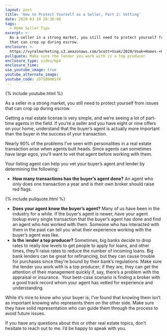 ```yaml
---
layout: post
title: 'How to Protect Yourself as a Seller, Part 2: Vetting'
date: 2020-03-19 20:36:08
tags:
  - Home Seller Tips
excerpt: >-
  As a seller in a strong market, you still need to protect yourself from issues
  that can crop up during escrow.
enclosure: >-
  https://vyralmarketing.s3.amazonaws.com/Scott+Voak/2020/Voak+Homes-+How+to+Protect+Yourself+as+a+Seller-+Vetting.mp4
pullquote: Make sure the lender you work with is a top producer
enclosure_type: video/mp4
enclosure_time:
use_youtube_image: true
youtube_alternate_image:
youtube_code: zD7S80mmS74
---
```


{% include youtube.html %}

As a seller in a strong market, you still need to protect yourself from issues that can crop up during escrow.

Getting a real estate license is very simple, and we’re seeing a lot of part-time agents in the field. If you’re a seller and you have eight or nine offers on your home, understand that the buyer’s agent is actually more important than the buyer in the success of your transaction.

Nearly 90% of the problems I’ve seen with personalities in a real estate transaction arise when agents butt heads. Since agents can sometimes have large egos, you’ll want to vet that agent before working with them.

Your listing agent can help you vet your buyer’s agent and lender by determining the following:

* **How many transactions has the buyer’s agent done?** An agent who only does one transaction a year and is their own broker should raise red flags.

{% include pullquote.html %}

* **Does your agent know the buyer’s agent?** Many of us have been in the industry for a while. If the buyer’s agent is newer, have your agent lookup every single transaction that the buyer’s agent has done and find an agent who *has* worked with them. Someone who has interacted with them in the past can tell you what their experience working with the buyer’s agent was like.
* **Is the** l**ender a top producer?** Sometimes, big banks decide to drop rates to really low levels to get people to apply for loans, and other times, they’ll raise rates to reduce the number of incoming loans. Big bank lenders can be great for refinancing, but they can cause trouble for purchases since they’re bound by their bank’s regulations. Make sure the lender you work with is a top producer; if they are, they can get the attention of their management quickly if, say, there’s a problem with the appraisal or insurance.&nbsp; Your best-case scenario is finding a broker with a good track record whom your agent has vetted for experience and understanding.

While it’s nice to know who your buyer is, I’ve found that knowing them isn’t as important knowing who represents them on the other side. Make sure they have solid representation who can guide them through the process to avoid future issues.

If you have any questions about this or other real estate topics, don’t hesitate to reach out to me. I’d be happy to speak with you.